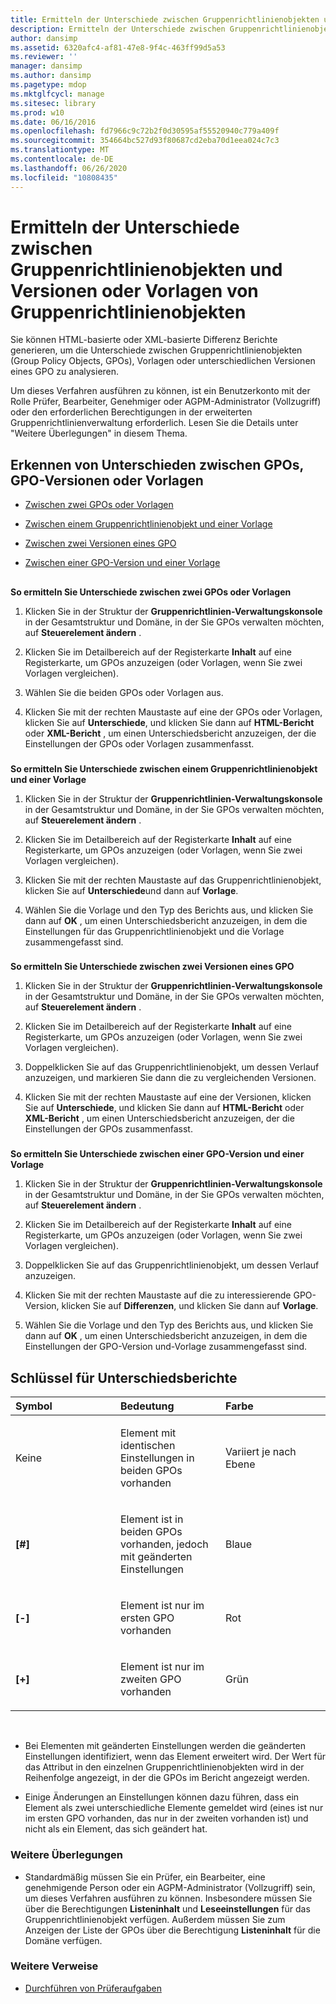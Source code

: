 ```yaml
---
title: Ermitteln der Unterschiede zwischen Gruppenrichtlinienobjekten und Versionen oder Vorlagen von Gruppenrichtlinienobjekten
description: Ermitteln der Unterschiede zwischen Gruppenrichtlinienobjekten und Versionen oder Vorlagen von Gruppenrichtlinienobjekten
author: dansimp
ms.assetid: 6320afc4-af81-47e8-9f4c-463ff99d5a53
ms.reviewer: ''
manager: dansimp
ms.author: dansimp
ms.pagetype: mdop
ms.mktglfcycl: manage
ms.sitesec: library
ms.prod: w10
ms.date: 06/16/2016
ms.openlocfilehash: fd7966c9c72b2f0d30595af55520940c779a409f
ms.sourcegitcommit: 354664bc527d93f80687cd2eba70d1eea024c7c3
ms.translationtype: MT
ms.contentlocale: de-DE
ms.lasthandoff: 06/26/2020
ms.locfileid: "10808435"
---
```

# Ermitteln der Unterschiede zwischen Gruppenrichtlinienobjekten und Versionen oder Vorlagen von Gruppenrichtlinienobjekten


Sie können HTML-basierte oder XML-basierte Differenz Berichte generieren, um die Unterschiede zwischen Gruppenrichtlinienobjekten (Group Policy Objects, GPOs), Vorlagen oder unterschiedlichen Versionen eines GPO zu analysieren.

Um dieses Verfahren ausführen zu können, ist ein Benutzerkonto mit der Rolle Prüfer, Bearbeiter, Genehmiger oder AGPM-Administrator (Vollzugriff) oder den erforderlichen Berechtigungen in der erweiterten Gruppenrichtlinienverwaltung erforderlich. Lesen Sie die Details unter "Weitere Überlegungen" in diesem Thema.

## Erkennen von Unterschieden zwischen GPOs, GPO-Versionen oder Vorlagen


-   [Zwischen zwei GPOs oder Vorlagen](#bkmk-two-gpos)

-   [Zwischen einem Gruppenrichtlinienobjekt und einer Vorlage](#bkmk-gpo-and-template)

-   [Zwischen zwei Versionen eines GPO](#bkmk-two-versions)

-   [Zwischen einer GPO-Version und einer Vorlage](#bkmk-gpo-version-and-template)

## <a href="" id="bkmk-two-gpos"></a>


**So ermitteln Sie Unterschiede zwischen zwei GPOs oder Vorlagen**

1.  Klicken Sie in der Struktur der **Gruppenrichtlinien-Verwaltungskonsole** in der Gesamtstruktur und Domäne, in der Sie GPOs verwalten möchten, auf **Steuerelement ändern** .

2.  Klicken Sie im Detailbereich auf der Registerkarte **Inhalt** auf eine Registerkarte, um GPOs anzuzeigen (oder Vorlagen, wenn Sie zwei Vorlagen vergleichen).

3.  Wählen Sie die beiden GPOs oder Vorlagen aus.

4.  Klicken Sie mit der rechten Maustaste auf eine der GPOs oder Vorlagen, klicken Sie auf **Unterschiede**, und klicken Sie dann auf **HTML-Bericht** oder **XML-Bericht** , um einen Unterschiedsbericht anzuzeigen, der die Einstellungen der GPOs oder Vorlagen zusammenfasst.

### <a href="" id="bkmk-gpo-and-template"></a>

**So ermitteln Sie Unterschiede zwischen einem Gruppenrichtlinienobjekt und einer Vorlage**

1.  Klicken Sie in der Struktur der **Gruppenrichtlinien-Verwaltungskonsole** in der Gesamtstruktur und Domäne, in der Sie GPOs verwalten möchten, auf **Steuerelement ändern** .

2.  Klicken Sie im Detailbereich auf der Registerkarte **Inhalt** auf eine Registerkarte, um GPOs anzuzeigen (oder Vorlagen, wenn Sie zwei Vorlagen vergleichen).

3.  Klicken Sie mit der rechten Maustaste auf das Gruppenrichtlinienobjekt, klicken Sie auf **Unterschiede**und dann auf **Vorlage**.

4.  Wählen Sie die Vorlage und den Typ des Berichts aus, und klicken Sie dann auf **OK** , um einen Unterschiedsbericht anzuzeigen, in dem die Einstellungen für das Gruppenrichtlinienobjekt und die Vorlage zusammengefasst sind.

### <a href="" id="bkmk-two-versions"></a>

**So ermitteln Sie Unterschiede zwischen zwei Versionen eines GPO**

1.  Klicken Sie in der Struktur der **Gruppenrichtlinien-Verwaltungskonsole** in der Gesamtstruktur und Domäne, in der Sie GPOs verwalten möchten, auf **Steuerelement ändern** .

2.  Klicken Sie im Detailbereich auf der Registerkarte **Inhalt** auf eine Registerkarte, um GPOs anzuzeigen (oder Vorlagen, wenn Sie zwei Vorlagen vergleichen).

3.  Doppelklicken Sie auf das Gruppenrichtlinienobjekt, um dessen Verlauf anzuzeigen, und markieren Sie dann die zu vergleichenden Versionen.

4.  Klicken Sie mit der rechten Maustaste auf eine der Versionen, klicken Sie auf **Unterschiede**, und klicken Sie dann auf **HTML-Bericht** oder **XML-Bericht** , um einen Unterschiedsbericht anzuzeigen, der die Einstellungen der GPOs zusammenfasst.

### <a href="" id="bkmk-gpo-version-and-template"></a>

**So ermitteln Sie Unterschiede zwischen einer GPO-Version und einer Vorlage**

1.  Klicken Sie in der Struktur der **Gruppenrichtlinien-Verwaltungskonsole** in der Gesamtstruktur und Domäne, in der Sie GPOs verwalten möchten, auf **Steuerelement ändern** .

2.  Klicken Sie im Detailbereich auf der Registerkarte **Inhalt** auf eine Registerkarte, um GPOs anzuzeigen (oder Vorlagen, wenn Sie zwei Vorlagen vergleichen).

3.  Doppelklicken Sie auf das Gruppenrichtlinienobjekt, um dessen Verlauf anzuzeigen.

4.  Klicken Sie mit der rechten Maustaste auf die zu interessierende GPO-Version, klicken Sie auf **Differenzen**, und klicken Sie dann auf **Vorlage**.

5.  Wählen Sie die Vorlage und den Typ des Berichts aus, und klicken Sie dann auf **OK** , um einen Unterschiedsbericht anzuzeigen, in dem die Einstellungen der GPO-Version und-Vorlage zusammengefasst sind.

## Schlüssel für Unterschiedsberichte


<table>
<colgroup>
<col width="33%" />
<col width="33%" />
<col width="33%" />
</colgroup>
<thead>
<tr class="header">
<th align="left">Symbol</th>
<th align="left">Bedeutung</th>
<th align="left">Farbe</th>
</tr>
</thead>
<tbody>
<tr class="odd">
<td align="left"><p>Keine</p></td>
<td align="left"><p>Element mit identischen Einstellungen in beiden GPOs vorhanden</p></td>
<td align="left"><p>Variiert je nach Ebene</p></td>
</tr>
<tr class="even">
<td align="left"><p><strong>[#]</strong></p></td>
<td align="left"><p>Element ist in beiden GPOs vorhanden, jedoch mit geänderten Einstellungen</p></td>
<td align="left"><p>Blaue</p></td>
</tr>
<tr class="odd">
<td align="left"><p><strong>[-]</strong></p></td>
<td align="left"><p>Element ist nur im ersten GPO vorhanden</p></td>
<td align="left"><p>Rot</p></td>
</tr>
<tr class="even">
<td align="left"><p><strong>[+]</strong></p></td>
<td align="left"><p>Element ist nur im zweiten GPO vorhanden</p></td>
<td align="left"><p>Grün</p></td>
</tr>
</tbody>
</table>

 

-   Bei Elementen mit geänderten Einstellungen werden die geänderten Einstellungen identifiziert, wenn das Element erweitert wird. Der Wert für das Attribut in den einzelnen Gruppenrichtlinienobjekten wird in der Reihenfolge angezeigt, in der die GPOs im Bericht angezeigt werden.

-   Einige Änderungen an Einstellungen können dazu führen, dass ein Element als zwei unterschiedliche Elemente gemeldet wird (eines ist nur im ersten GPO vorhanden, das nur in der zweiten vorhanden ist) und nicht als ein Element, das sich geändert hat.

### Weitere Überlegungen

-   Standardmäßig müssen Sie ein Prüfer, ein Bearbeiter, eine genehmigende Person oder ein AGPM-Administrator (Vollzugriff) sein, um dieses Verfahren ausführen zu können. Insbesondere müssen Sie über die Berechtigungen **Listeninhalt** und **Leseeinstellungen** für das Gruppenrichtlinienobjekt verfügen. Außerdem müssen Sie zum Anzeigen der Liste der GPOs über die Berechtigung **Listeninhalt** für die Domäne verfügen.

### Weitere Verweise

-   [Durchführen von Prüferaufgaben](performing-reviewer-tasks.md)

 

 





